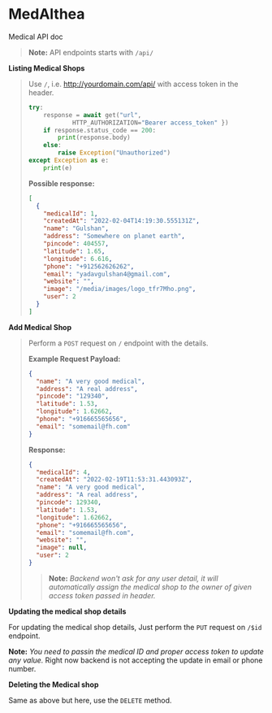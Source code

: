 # MedAlthea

Medical API doc

> **Note:** API endpoints starts with `/api/`

**Listing Medical Shops**

> Use `/`, i.e. http://yourdomain.com/api/ with access token in the header.
> 
> ```python
> try:
>     response = await get("url", 
>             HTTP_AUTHORIZATION="Bearer access_token" })
>     if response.status_code == 200:
>         print(response.body)
>     else:
>         raise Exception("Unauthorized")
> except Exception as e:
>     print(e)
> ```
> 
> **Possible response:**
> 
> ```json
> [
>   {
>     "medicalId": 1,
>     "createdAt": "2022-02-04T14:19:30.555131Z",
>     "name": "Gulshan",
>     "address": "Somewhere on planet earth",
>     "pincode": 404557,
>     "latitude": 1.65,
>     "longitude": 6.616,
>     "phone": "+912562626262",
>     "email": "yadavgulshan4@gmail.com",
>     "website": "",
>     "image": "/media/images/logo_tfr7Mho.png",
>     "user": 2
>   }
> ]
> ```

**Add Medical Shop**

> Perform a `POST` request on `/` endpoint with the details.
> 
> **Example Request Payload:**
> 
> ```json
> {
>   "name": "A very good medical",
>   "address": "A real address",
>   "pincode": "129340",
>   "latitude": 1.53,
>   "longitude": 1.62662,
>   "phone": "+916665565656",
>   "email": "somemail@fh.com"
> }
> ```
> 
> **Response:**
> 
> ```json
> {
>   "medicalId": 4,
>   "createdAt": "2022-02-19T11:53:31.443093Z",
>   "name": "A very good medical",
>   "address": "A real address",
>   "pincode": 129340,
>   "latitude": 1.53,
>   "longitude": 1.62662,
>   "phone": "+916665565656",
>   "email": "somemail@fh.com",
>   "website": "",
>   "image": null,
>   "user": 2
> }
> ```
> 
> > **Note:** *Backend won't ask for any user detail, it will automatically assign the medical shop to the owner of given access token passed in header.*

**Updating the medical shop details**

For updating the medical shop details, Just  perform the `PUT` request on `/$id` endpoint.

**Note:** *You need to passin the medical ID and proper access token to update any value.* Right now backend is not accepting the update in email or phone number.

**Deleting the Medical shop**

Same as above but here, use the `DELETE` method.

